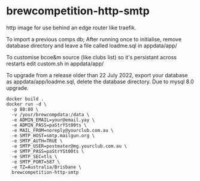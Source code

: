 # brewcompetition-http-smtp

http image for use behind an edge router like traefik.

To import a previous comps db;
After running once to initialise, remove database directory and leave a file called loadme.sql in appdata/app/

To customise bcoe&m source (like clubs list) so it's persistant across restarts
edit custom.sh in appdata/app/

To upgrade from a release older than 22 July 2022, export your database as appdata/app/loadme.sql, delete the database directory. Due to mysql 8.0 upgrade.

```
docker build .
docker run -d \
  -p 80:80 \
  -v /your/brewcompdata:/data \
  -e ADMIN_EMAIL=your@email.yay \
  -e ADMIN_PASS=paStrYSt00ts \
  -e MAIL_FROM=noreply@yourclub.com.au \
  -e SMTP_HOST=smtp.mailgun.org \
  -e SMTP_AUTH=TRUE \
  -e SMTP_USER=postmater@mg.yourclub.com.au \
  -e SMTP_PASS=paStrYSt00ts \
  -e SMTP_SEC=tls \
  -e SMTP_PORT=587 \
  -e TZ=Australia/Brisbane \
  brewcompetition-http-smtp
```
